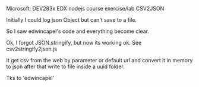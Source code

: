 Microsoft: DEV283x
EDX nodejs course 
exercise/lab CSV2JSON

Initially I could log json Object but can't save to a file.

So I saw edwincapel's code and everything become clear. 

Ok, I forgot JSON.stringify, but now its working ok. See csv2stringify2json.js

It get csv from the web by parameter or default url and convert it in memory to json after that write to file inside a uuid folder. 

Tks to 'edwincapel'
